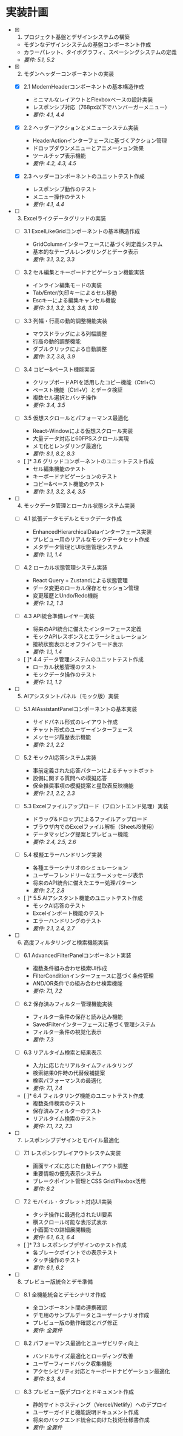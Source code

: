 # 実装計画

- [x] 1. プロジェクト基盤とデザインシステムの構築

  - モダンなデザインシステムの基盤コンポーネント作成
  - カラーパレット、タイポグラフィ、スペーシングシステムの定義
  - _要件: 5.1, 5.2_

- [x] 2. モダンヘッダーコンポーネントの実装

  - [x] 2.1 ModernHeaderコンポーネントの基本構造作成

    - ミニマルなレイアウトとFlexboxベースの設計実装
    - レスポンシブ対応（768px以下でハンバーガーメニュー）
    - _要件: 4.1, 4.4_
  
  - [x] 2.2 ヘッダーアクションとメニューシステム実装

    - HeaderActionインターフェースに基づくアクション管理
    - ドロップダウンメニューとアニメーション効果
    - ツールチップ表示機能
    - _要件: 4.2, 4.3, 4.5_
  
  - [x] 2.3 ヘッダーコンポーネントのユニットテスト作成


    - レスポンシブ動作のテスト
    - メニュー操作のテスト
    - _要件: 4.1, 4.4_

- [ ] 3. Excelライクデータグリッドの実装
  - [ ] 3.1 ExcelLikeGridコンポーネントの基本構造作成
    - GridColumnインターフェースに基づく列定義システム
    - 基本的なテーブルレンダリングとデータ表示
    - _要件: 3.1, 3.2, 3.3_
  
  - [ ] 3.2 セル編集とキーボードナビゲーション機能実装
    - インライン編集モードの実装
    - Tab/Enter/矢印キーによるセル移動
    - Escキーによる編集キャンセル機能
    - _要件: 3.1, 3.2, 3.3, 3.6, 3.10_
  
  - [ ] 3.3 列幅・行高の動的調整機能実装
    - マウスドラッグによる列幅調整
    - 行高の動的調整機能
    - ダブルクリックによる自動調整
    - _要件: 3.7, 3.8, 3.9_
  
  - [ ] 3.4 コピー&ペースト機能実装
    - クリップボードAPIを活用したコピー機能（Ctrl+C）
    - ペースト機能（Ctrl+V）とデータ検証
    - 複数セル選択とバッチ操作
    - _要件: 3.4, 3.5_
  
  - [ ] 3.5 仮想スクロールとパフォーマンス最適化
    - React-Windowによる仮想スクロール実装
    - 大量データ対応と60FPSスクロール実現
    - メモ化とレンダリング最適化
    - _要件: 8.1, 8.2, 8.3_
  
  - [ ]* 3.6 グリッドコンポーネントのユニットテスト作成
    - セル編集機能のテスト
    - キーボードナビゲーションのテスト
    - コピー&ペースト機能のテスト
    - _要件: 3.1, 3.2, 3.4, 3.5_

- [ ] 4. モックデータ管理とローカル状態システム実装
  - [ ] 4.1 拡張データモデルとモックデータ作成
    - EnhancedHierarchicalDataインターフェース実装
    - プレビュー用のリアルなモックデータセット作成
    - メタデータ管理とUI状態管理システム
    - _要件: 1.1, 1.4_
  
  - [ ] 4.2 ローカル状態管理システム実装
    - React Query + Zustandによる状態管理
    - データ変更のローカル保存とセッション管理
    - 変更履歴とUndo/Redo機能
    - _要件: 1.2, 1.3_
  
  - [ ] 4.3 API統合準備レイヤー実装
    - 将来のAPI統合に備えたインターフェース定義
    - モックAPIレスポンスとエラーシミュレーション
    - 接続状態表示とオフラインモード表示
    - _要件: 1.1, 1.4_
  
  - [ ]* 4.4 データ管理システムのユニットテスト作成
    - ローカル状態管理のテスト
    - モックデータ操作のテスト
    - _要件: 1.1, 1.2_

- [ ] 5. AIアシスタントパネル（モック版）実装
  - [ ] 5.1 AIAssistantPanelコンポーネントの基本実装
    - サイドパネル形式のレイアウト作成
    - チャット形式のユーザーインターフェース
    - メッセージ履歴表示機能
    - _要件: 2.1, 2.2_
  
  - [ ] 5.2 モックAI応答システム実装
    - 事前定義された応答パターンによるチャットボット
    - 設備に関する質問への模擬応答
    - 保全推奨事項の模擬提案と星取表反映機能
    - _要件: 2.1, 2.2, 2.3_
  
  - [ ] 5.3 Excelファイルアップロード（フロントエンド処理）実装
    - ドラッグ&ドロップによるファイルアップロード
    - ブラウザ内でのExcelファイル解析（SheetJS使用）
    - データマッピング提案とプレビュー機能
    - _要件: 2.4, 2.5, 2.6_
  
  - [ ] 5.4 模擬エラーハンドリング実装
    - 各種エラーシナリオのシミュレーション
    - ユーザーフレンドリーなエラーメッセージ表示
    - 将来のAPI統合に備えたエラー処理パターン
    - _要件: 2.7, 2.8_
  
  - [ ]* 5.5 AIアシスタント機能のユニットテスト作成
    - モックAI応答のテスト
    - Excelインポート機能のテスト
    - エラーハンドリングのテスト
    - _要件: 2.1, 2.4, 2.7_

- [ ] 6. 高度フィルタリングと検索機能実装
  - [ ] 6.1 AdvancedFilterPanelコンポーネント実装
    - 複数条件組み合わせ検索UI作成
    - FilterConditionインターフェースに基づく条件管理
    - AND/OR条件での組み合わせ検索機能
    - _要件: 7.1, 7.2_
  
  - [ ] 6.2 保存済みフィルター管理機能実装
    - フィルター条件の保存と読み込み機能
    - SavedFilterインターフェースに基づく管理システム
    - フィルター条件の視覚化表示
    - _要件: 7.3_
  
  - [ ] 6.3 リアルタイム検索と結果表示
    - 入力に応じたリアルタイムフィルタリング
    - 検索結果0件時の代替候補提案
    - 検索パフォーマンスの最適化
    - _要件: 7.1, 7.4_
  
  - [ ]* 6.4 フィルタリング機能のユニットテスト作成
    - 複数条件検索のテスト
    - 保存済みフィルターのテスト
    - リアルタイム検索のテスト
    - _要件: 7.1, 7.2, 7.3_

- [ ] 7. レスポンシブデザインとモバイル最適化
  - [ ] 7.1 レスポンシブレイアウトシステム実装
    - 画面サイズに応じた自動レイアウト調整
    - 重要情報の優先表示システム
    - ブレークポイント管理とCSS Grid/Flexbox活用
    - _要件: 6.2_
  
  - [ ] 7.2 モバイル・タブレット対応UI実装
    - タッチ操作に最適化されたUI要素
    - 横スクロール可能な表形式表示
    - 小画面での詳細展開機能
    - _要件: 6.1, 6.3, 6.4_
  
  - [ ]* 7.3 レスポンシブデザインのテスト作成
    - 各ブレークポイントでの表示テスト
    - タッチ操作のテスト
    - _要件: 6.1, 6.2_

- [ ] 8. プレビュー版統合とデモ準備
  - [ ] 8.1 全機能統合とデモシナリオ作成
    - 全コンポーネント間の連携確認
    - デモ用のサンプルデータとユーザーシナリオ作成
    - プレビュー版の動作確認とバグ修正
    - _要件: 全要件_
  
  - [ ] 8.2 パフォーマンス最適化とユーザビリティ向上
    - バンドルサイズ最適化とローディング改善
    - ユーザーフィードバック収集機能
    - アクセシビリティ対応とキーボードナビゲーション最適化
    - _要件: 8.3, 8.4_
  
  - [ ] 8.3 プレビュー版デプロイとドキュメント作成
    - 静的サイトホスティング（Vercel/Netlify）へのデプロイ
    - ユーザーガイドと機能説明ドキュメント作成
    - 将来のバックエンド統合に向けた技術仕様書作成
    - _要件: 全要件_
